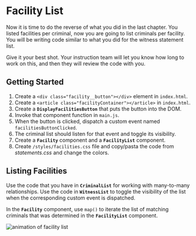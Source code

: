 # Facility List

Now it is time to do the reverse of what you did in the last chapter. You listed facilities per criminal, now you are going to list criminals per facility. You will be writing code similar to what you did for the witness statement list.

Give it your best shot. Your instruction team will let you know how long to work on this, and then they will review the code with you.

## Getting Started

1. Create a `<div class="facility__button"></div>` element in `index.html`.
1. Create a `<article class="facilityContainer"></article>` in `index.html`.
1. Create a **`DisplayFacilitiesButton`** that puts the button into the DOM.
1. Invoke that component function in `main.js`.
1. When the button is clicked, dispatch a custom event named `facilitiesButtonClicked`.
1. The criminal list should listen for that event and toggle its visibility.
1. Create a **`Facility`** component and a **`FacilityList`** component.
1. Create `/styles/facilities.css` file and copy/pasta the code from _statements.css_ and change the colors.

## Listing Facilities

Use the code that you have in **`CriminalList`** for working with many-to-many relationships. Use the code in **`WitnessList`** to toggle the visibility of the list when the corresponding custom event is dispatched.

In the **`Facility`** component, use `map()` to iterate the list of matching criminals that was determined in the **`FacilityList`** component.

![animation of facility list](./images/glassdale-list-facilities.gif)

